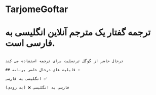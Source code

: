 # TarjomeGoftar #
# ترجمه گفتار یک مترجم آنلاین انگلیسی به فارسی است.
                                                                                                                                                                                            درحال حاضر از گوگل ترنسلیت برای ترجمه استفاده می کند  
                                                                                                                                                                                              ## قابلیت های درحال حاضر برنامه :
                                                                                                                                                                                              انگلیسی به فارسی ✅ 
                                                                                                                                                                                            فارسی به انگلیسی ❌ (به زودی) 
